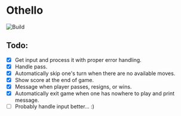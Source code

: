 # Othello

![Build](https://github.com/sjinno/othello/workflows/Build/badge.svg)

## Todo:

- [x] Get input and process it with proper error handling.
- [x] Handle pass.
- [x] Automatically skip one's turn when there are no available moves.
- [x] Show score at the end of game.
- [x] Message when player passes, resigns, or wins.
- [x] Automatically exit game when one has nowhere to play and print message.
- [ ] Probably handle input better... :)
